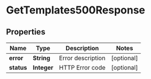 

# GetTemplates500Response


## Properties

| Name | Type | Description | Notes |
|------------ | ------------- | ------------- | -------------|
|**error** | **String** | Error description |  [optional] |
|**status** | **Integer** | HTTP Error code |  [optional] |




